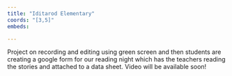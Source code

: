 ```yaml
---
title: "Iditarod Elementary"
coords: "[3,5]"
embeds: 

---
```


Project on recording and editing using green screen and then students are creating a google form for our reading night which has the teachers reading the stories and attached to a data sheet.  Video will be available soon!
